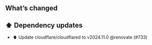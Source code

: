 ## What’s changed
## ⬆️ Dependency updates

- ⬆️ Update cloudflare/cloudflared to v2024.11.0 @renovate (#733)
